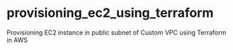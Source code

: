 # provisioning_ec2_using_terraform
Provisioning EC2 instance in public subnet of Custom VPC using Terraform in AWS
